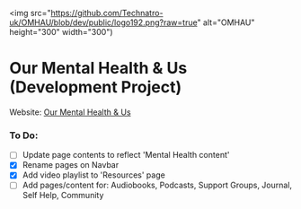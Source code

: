<img src="https://github.com/Technatro-uk/OMHAU/blob/dev/public/logo192.png?raw=true" alt="OMHAU" height="300" width="300")

# Our Mental Health & Us (Development Project)

Website: <a href="https://facebook.com/groups/ourmentalhealthandus">Our Mental Health & Us</a>

### To Do:

- [ ] Update page contents to reflect 'Mental Health content'
- [x] Rename pages on Navbar
- [x] Add video playlist to 'Resources' page
- [ ] Add pages/content for: Audiobooks, Podcasts, Support Groups, Journal, Self Help, Community